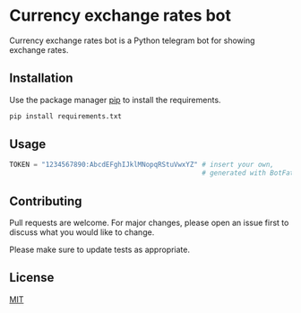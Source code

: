 # Currency exchange rates bot

Currency exchange rates bot is a Python telegram bot for showing exchange rates.

## Installation

Use the package manager [pip](https://pip.pypa.io/en/stable/) to install the requirements.

```bash
pip install requirements.txt
```

## Usage

```python
TOKEN = "1234567890:AbcdEFghIJklMNopqRStuVwxYZ" # insert your own,
                                                # generated with BotFather
```

## Contributing
Pull requests are welcome. For major changes, please open an issue first to discuss what you would like to change.

Please make sure to update tests as appropriate.

## License
[MIT](https://choosealicense.com/licenses/mit/)